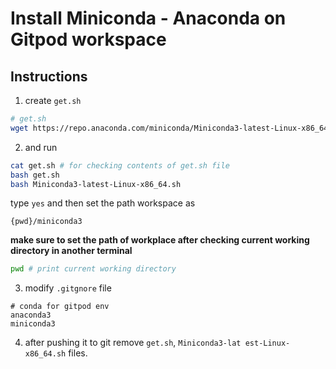# Install Miniconda - Anaconda on Gitpod workspace

## Instructions
1. create ``get.sh``

```sh
# get.sh
wget https://repo.anaconda.com/miniconda/Miniconda3-latest-Linux-x86_64.sh
```

2. and run 
```bash
cat get.sh # for checking contents of get.sh file
bash get.sh
bash Miniconda3-latest-Linux-x86_64.sh
```
type `yes` and then set the path workspace as 
```
{pwd}/miniconda3
```

**make sure to set the path of workplace after checking current working directory in another terminal** 

```bash
pwd # print current working directory
```

3. modify ``.gitgnore`` file

```gitgnore
# conda for gitpod env
anaconda3
miniconda3
```

4. after pushing it to git remove ``get.sh``, ``Miniconda3-lat
est-Linux-x86_64.sh`` files. 



